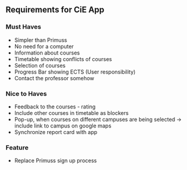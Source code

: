 
## Requirements for CiE App
### Must Haves
* Simpler than Primuss  
* No need for a computer  
* Information about courses  
* Timetable showing conflicts of courses  
* Selection of courses  
* Progress Bar showing ECTS (User responsibility)
* Contact the professor somehow  

### Nice to Haves
* Feedback to the courses - rating  
* Include other courses in timetable as blockers  
* Pop-up, when courses on different campuses are being selected -> include link to campus on google maps
* Synchronize report card with app

### Feature
* Replace Primuss sign up process
